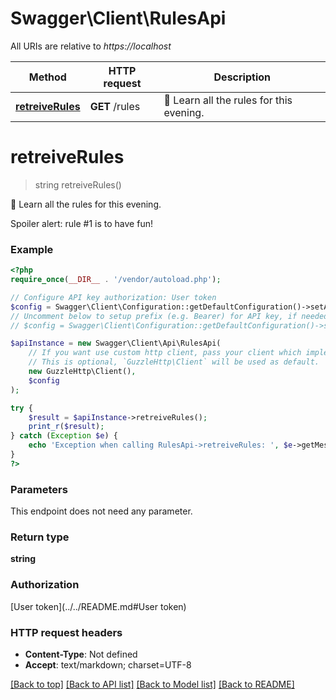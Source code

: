 # Swagger\Client\RulesApi

All URIs are relative to *https://localhost*

Method | HTTP request | Description
------------- | ------------- | -------------
[**retreiveRules**](RulesApi.md#retreiveRules) | **GET** /rules | 📜 Learn all the rules for this evening.


# **retreiveRules**
> string retreiveRules()

📜 Learn all the rules for this evening.

Spoiler alert: rule #1 is to have fun!

### Example
```php
<?php
require_once(__DIR__ . '/vendor/autoload.php');

// Configure API key authorization: User token
$config = Swagger\Client\Configuration::getDefaultConfiguration()->setApiKey('Authorization', 'YOUR_API_KEY');
// Uncomment below to setup prefix (e.g. Bearer) for API key, if needed
// $config = Swagger\Client\Configuration::getDefaultConfiguration()->setApiKeyPrefix('Authorization', 'Bearer');

$apiInstance = new Swagger\Client\Api\RulesApi(
    // If you want use custom http client, pass your client which implements `GuzzleHttp\ClientInterface`.
    // This is optional, `GuzzleHttp\Client` will be used as default.
    new GuzzleHttp\Client(),
    $config
);

try {
    $result = $apiInstance->retreiveRules();
    print_r($result);
} catch (Exception $e) {
    echo 'Exception when calling RulesApi->retreiveRules: ', $e->getMessage(), PHP_EOL;
}
?>
```

### Parameters
This endpoint does not need any parameter.

### Return type

**string**

### Authorization

[User token](../../README.md#User token)

### HTTP request headers

 - **Content-Type**: Not defined
 - **Accept**: text/markdown; charset=UTF-8

[[Back to top]](#) [[Back to API list]](../../README.md#documentation-for-api-endpoints) [[Back to Model list]](../../README.md#documentation-for-models) [[Back to README]](../../README.md)


